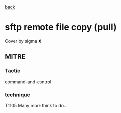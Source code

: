 [back](../index.md)
# sftp remote file copy (pull)
Cover by sigma :x: 
## MITRE
### Tactic
command-and-control
### technique
T1105
Many more think to do...